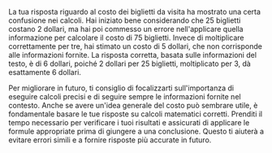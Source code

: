 La tua risposta riguardo al costo dei biglietti da visita ha mostrato una certa confusione nei calcoli. Hai iniziato bene considerando che 25 biglietti costano 2 dollari, ma hai poi commesso un errore nell'applicare quella informazione per calcolare il costo di 75 biglietti. Invece di moltiplicare correttamente per tre, hai stimato un costo di 5 dollari, che non corrisponde alle informazioni fornite. La risposta corretta, basata sulle informazioni del testo, è di 6 dollari, poiché 2 dollari per 25 biglietti, moltiplicato per 3, dà esattamente 6 dollari.

Per migliorare in futuro, ti consiglio di focalizzarti sull'importanza di eseguire calcoli precisi e di seguire sempre le informazioni fornite nel contesto. Anche se avere un'idea generale del costo può sembrare utile, è fondamentale basare le tue risposte su calcoli matematici corretti. Prenditi il tempo necessario per verificare i tuoi risultati e assicurati di applicare le formule appropriate prima di giungere a una conclusione. Questo ti aiuterà a evitare errori simili e a fornire risposte più accurate in futuro.